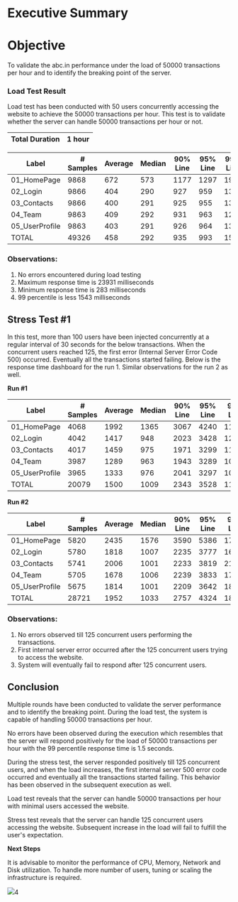 # Executive Summary

# Objective

To validate the abc.in performance under the load of 50000 transactions per hour and to identify the breaking point of the server.

### Load Test Result

Load test has been conducted with 50 users concurrently accessing the website to achieve the 50000 transactions per hour. This test is to validate whether the server can handle 50000 transactions per hour or not.

| Total Duration | 1 hour |
| --- | --- |

| **Label** | **# Samples** | **Average** | **Median** | **90% Line** | **95% Line** | **99% Line** | **Min** | **Max** | **Error %** | **Throughput** | **KB/sec** |
| --- | --- | --- | --- | --- | --- | --- | --- | --- | --- | --- | --- |
| 01\_HomePage | 9868 | 672 | 573 | 1177 | 1297 | 1904 | 290 | 6243 | 0.00% | 2.6 | 27.2 |
| 02\_Login | 9866 | 404 | 290 | 927 | 959 | 1326 | 284 | 14944 | 0.00% | 2.6 | 10.6 |
| 03\_Contacts | 9866 | 400 | 291 | 925 | 955 | 1300 | 283 | 5737 | 0.00% | 2.6 | 10.6 |
| 04\_Team | 9863 | 409 | 292 | 931 | 963 | 1298 | 284 | 12049 | 0.00% | 2.6 | 10.6 |
| 05\_UserProfile | 9863 | 403 | 291 | 926 | 964 | 1302 | 284 | 23931 | 0.00% | 2.6 | 10.6 |
| TOTAL | 49326 | 458 | 292 | 935 | 993 | 1543 | 283 | 23931 | 0.00% | 13 | 69.6 |

### Observations:

1. No errors encountered during load testing
2. Maximum response time is 23931 milliseconds
3. Minimum response time is 283 milliseconds
4. 99 percentile is less 1543 milliseconds

## Stress Test #1

In this test, more than 100 users have been injected concurrently at a regular interval of 30 seconds for the below transactions. When the concurrent users reached 125, the first error (Internal Server Error Code 500) occurred. Eventually all the transactions started failing. Below is the response time dashboard for the run 1. Similar observations for the run 2 as well.

**Run #1**

| **Label** | **# Samples** | **Average** | **Median** | **90% Line** | **95% Line** | **99% Line** | **Min** | **Max** | **Error %** | **Throughput** | **KB/sec** |
| --- | --- | --- | --- | --- | --- | --- | --- | --- | --- | --- | --- |
| 01\_HomePage | 4068 | 1992 | 1365 | 3067 | 4240 | 11402 | 66 | 235596 | 0.64% | 9.1 | 95.1 |
| 02\_Login | 4042 | 1417 | 948 | 2023 | 3428 | 12325 | 1 | 140924 | 0.59% | 9.1 | 37 |
| 03\_Contacts | 4017 | 1459 | 975 | 1971 | 3299 | 11753 | 2 | 105727 | 0.67% | 9.1 | 36.8 |
| 04\_Team | 3987 | 1289 | 963 | 1943 | 3289 | 10987 | 251 | 97139 | 0.53% | 9 | 36.6 |
| 05\_UserProfile | 3965 | 1333 | 976 | 2041 | 3297 | 10619 | 165 | 121944 | 0.68% | 9 | 36.4 |
| TOTAL | 20079 | 1500 | 1009 | 2343 | 3528 | 11507 | 1 | 235596 | 0.62% | 45.1 | 241.3 |

**Run #2**

| **Label** | **# Samples** | **Average** | **Median** | **90% Line** | **95% Line** | **99% Line** | **Min** | **Max** | **Error %** | **Throughput** | **KB/sec** |
| --- | --- | --- | --- | --- | --- | --- | --- | --- | --- | --- | --- |
| 01\_HomePage | 5820 | 2435 | 1576 | 3590 | 5386 | 17901 | 1 | 365617 | 0.65% | 9.2 | 96.3 |
| 02\_Login | 5780 | 1818 | 1007 | 2235 | 3777 | 16757 | 106 | 502888 | 0.64% | 9.2 | 37.4 |
| 03\_Contacts | 5741 | 2006 | 1001 | 2233 | 3819 | 21007 | 1 | 303103 | 0.63% | 9.1 | 37.2 |
| 04\_Team | 5705 | 1678 | 1006 | 2239 | 3833 | 17675 | 1 | 124876 | 0.49% | 9.1 | 37 |
| 05\_UserProfile | 5675 | 1814 | 1001 | 2209 | 3642 | 18025 | 1 | 379085 | 0.62% | 9.1 | 36.8 |
| TOTAL | 28721 | 1952 | 1033 | 2757 | 4324 | 18025 | 1 | 502888 | 0.61% | 45.6 | 244.2 |

### Observations:

1. No errors observed till 125 concurrent users performing the transactions.
2. First internal server error occurred after the 125 concurrent users trying to access the website.
3. System will eventually fail to respond after 125 concurrent users.

## Conclusion

Multiple rounds have been conducted to validate the server performance and to identify the breaking point. During the load test, the system is capable of handling 50000 transactions per hour.

No errors have been observed during the execution which resembles that the server will respond positively for the load of 50000 transactions per hour with the 99 percentile response time is 1.5 seconds.

During the stress test, the server responded positively till 125 concurrent users, and when the load increases, the first internal server 500 error code occurred and eventually all the transactions started failing. This behavior has been observed in the subsequent execution as well.

Load test reveals that the server can handle 50000 transactions per hour with minimal users accessed the website.

Stress test reveals that the server can handle 125 concurrent users accessing the website. Subsequent increase in the load will fail to fulfill the user&#39;s expectation.

**Next Steps**

It is advisable to monitor the performance of CPU, Memory, Network and Disk utilization. To handle more number of users, tuning or scaling the infrastructure is required.

![](RackMultipart20210119-4-1qablza_html_3e8d26981ffda8f7.gif)4
